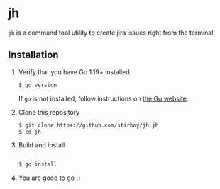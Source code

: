 # jh

`jh` is a command tool utility to create jira issues right from the terminal

## Installation

1. Verify that you have Go 1.19+ installed

   ```sh
   $ go version
   ```

   If `go` is not installed, follow instructions on [the Go website](https://golang.org/doc/install).

2. Clone this repository

   ```sh
   $ git clone https://github.com/stirboy/jh jh
   $ cd jh
   ```

3. Build and install

   ```sh
   
   $ go install

   ```

4. You are good to go ;)

